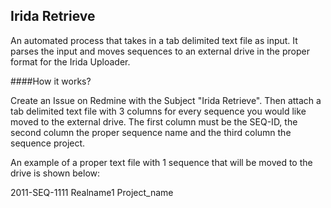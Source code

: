 ## Irida Retrieve
An automated process that takes in a tab delimited text file as input. It parses
the input and moves sequences to an external drive in the proper format for the 
Irida Uploader.

####How it works? 

Create an Issue on Redmine with the Subject "Irida Retrieve". Then attach a tab 
delimited text file with 3 columns for every sequence you would like 
moved to the external drive. The first column must be the SEQ-ID, the second 
column the proper sequence name and the third column the sequence project.


An example of a proper text file with 1 sequence that will be moved to the drive is shown below: 

2011-SEQ-1111	Realname1	Project_name